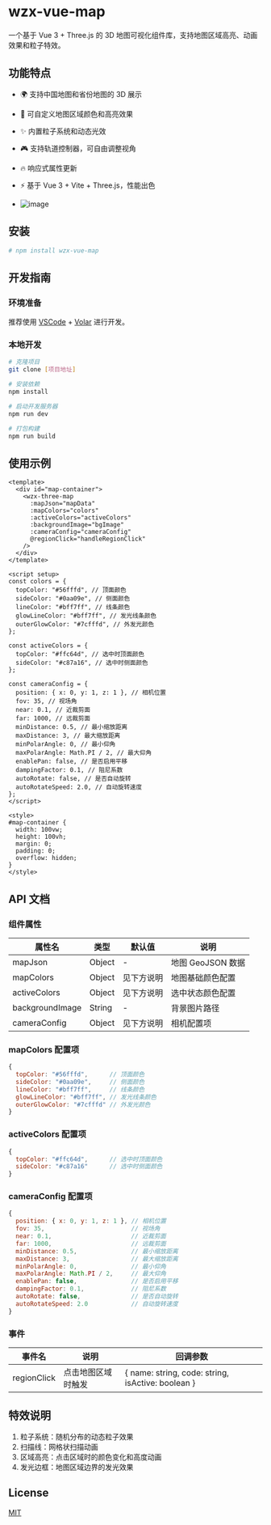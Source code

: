 # wzx-vue-map

一个基于 Vue 3 + Three.js 的 3D 地图可视化组件库，支持地图区域高亮、动画效果和粒子特效。

## 功能特点

- 🌍 支持中国地图和省份地图的 3D 展示
- 🎨 可自定义地图区域颜色和高亮效果
- ✨ 内置粒子系统和动态光效
- 🎮 支持轨道控制器，可自由调整视角
- 🔥 响应式属性更新
- ⚡️ 基于 Vue 3 + Vite + Three.js，性能出色

- ![image](https://github.com/user-attachments/assets/41806cf9-66fb-482c-9c01-9c956744fd0b)


## 安装

```bash
# npm install wzx-vue-map
```

## 开发指南

### 环境准备

推荐使用 [VSCode](https://code.visualstudio.com/) + [Volar](https://marketplace.visualstudio.com/items?itemName=Vue.volar) 进行开发。

### 本地开发

```bash
# 克隆项目
git clone [项目地址]

# 安装依赖
npm install

# 启动开发服务器
npm run dev

# 打包构建
npm run build
```

## 使用示例

```vue
<template>
  <div id="map-container">
    <wzx-three-map
      :mapJson="mapData"
      :mapColors="colors"
      :activeColors="activeColors"
      :backgroundImage="bgImage"
      :cameraConfig="cameraConfig"
      @regionClick="handleRegionClick"
    />
  </div>
</template>

<script setup>
const colors = {
  topColor: "#56fffd", // 顶面颜色
  sideColor: "#0aa09e", // 侧面颜色
  lineColor: "#bff7ff", // 线条颜色
  glowLineColor: "#bff7ff", // 发光线条颜色
  outerGlowColor: "#7cfffd", // 外发光颜色
};

const activeColors = {
  topColor: "#ffc64d", // 选中时顶面颜色
  sideColor: "#c87a16", // 选中时侧面颜色
};

const cameraConfig = {
  position: { x: 0, y: 1, z: 1 }, // 相机位置
  fov: 35, // 视场角
  near: 0.1, // 近裁剪面
  far: 1000, // 远裁剪面
  minDistance: 0.5, // 最小缩放距离
  maxDistance: 3, // 最大缩放距离
  minPolarAngle: 0, // 最小仰角
  maxPolarAngle: Math.PI / 2, // 最大仰角
  enablePan: false, // 是否启用平移
  dampingFactor: 0.1, // 阻尼系数
  autoRotate: false, // 是否自动旋转
  autoRotateSpeed: 2.0, // 自动旋转速度
};
</script>

<style>
#map-container {
  width: 100vw;
  height: 100vh;
  margin: 0;
  padding: 0;
  overflow: hidden;
}
</style>
```

## API 文档

### 组件属性

| 属性名          | 类型   | 默认值     | 说明              |
| --------------- | ------ | ---------- | ----------------- |
| mapJson         | Object | -          | 地图 GeoJSON 数据 |
| mapColors       | Object | 见下方说明 | 地图基础颜色配置  |
| activeColors    | Object | 见下方说明 | 选中状态颜色配置  |
| backgroundImage | String | -          | 背景图片路径      |
| cameraConfig    | Object | 见下方说明 | 相机配置项        |

### mapColors 配置项

```js
{
  topColor: "#56fffd",      // 顶面颜色
  sideColor: "#0aa09e",     // 侧面颜色
  lineColor: "#bff7ff",     // 线条颜色
  glowLineColor: "#bff7ff", // 发光线条颜色
  outerGlowColor: "#7cfffd" // 外发光颜色
}
```

### activeColors 配置项

```js
{
  topColor: "#ffc64d",      // 选中时顶面颜色
  sideColor: "#c87a16"      // 选中时侧面颜色
}
```

### cameraConfig 配置项

```js
{
  position: { x: 0, y: 1, z: 1 }, // 相机位置
  fov: 35,                        // 视场角
  near: 0.1,                      // 近裁剪面
  far: 1000,                      // 远裁剪面
  minDistance: 0.5,               // 最小缩放距离
  maxDistance: 3,                 // 最大缩放距离
  minPolarAngle: 0,               // 最小仰角
  maxPolarAngle: Math.PI / 2,     // 最大仰角
  enablePan: false,               // 是否启用平移
  dampingFactor: 0.1,             // 阻尼系数
  autoRotate: false,              // 是否自动旋转
  autoRotateSpeed: 2.0            // 自动旋转速度
}
```

### 事件

| 事件名      | 说明               | 回调参数                                          |
| ----------- | ------------------ | ------------------------------------------------- |
| regionClick | 点击地图区域时触发 | { name: string, code: string, isActive: boolean } |

## 特效说明

1. 粒子系统：随机分布的动态粒子效果
2. 扫描线：网格状扫描动画
3. 区域高亮：点击区域时的颜色变化和高度动画
4. 发光边框：地图区域边界的发光效果

## License

[MIT](LICENSE)
